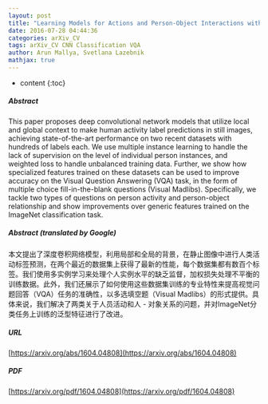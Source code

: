 ```yaml
---
layout: post
title: "Learning Models for Actions and Person-Object Interactions with Transfer to Question Answering"
date: 2016-07-28 04:44:36
categories: arXiv_CV
tags: arXiv_CV CNN Classification VQA
author: Arun Mallya, Svetlana Lazebnik
mathjax: true
---
```


* content
{:toc}

##### Abstract
This paper proposes deep convolutional network models that utilize local and global context to make human activity label predictions in still images, achieving state-of-the-art performance on two recent datasets with hundreds of labels each. We use multiple instance learning to handle the lack of supervision on the level of individual person instances, and weighted loss to handle unbalanced training data. Further, we show how specialized features trained on these datasets can be used to improve accuracy on the Visual Question Answering (VQA) task, in the form of multiple choice fill-in-the-blank questions (Visual Madlibs). Specifically, we tackle two types of questions on person activity and person-object relationship and show improvements over generic features trained on the ImageNet classification task.

##### Abstract (translated by Google)
本文提出了深度卷积网络模型，利用局部和全局的背景，在静止图像中进行人类活动标签预测，在两个最近的数据集上获得了最新的性能，每个数据集都有数百个标签。我们使用多实例学习来处理个人实例水平的缺乏监督，加权损失处理不平衡的训练数据。此外，我们还展示了如何使用这些数据集训练的专业特性来提高视觉问题回答（VQA）任务的准确性，以多选填空题（Visual Madlibs）的形式提供。具体来说，我们解决了两类关于人员活动和人 - 对象关系的问题，并对ImageNet分类任务上训练的泛型特征进行了改进。

##### URL
[https://arxiv.org/abs/1604.04808](https://arxiv.org/abs/1604.04808)

##### PDF
[https://arxiv.org/pdf/1604.04808](https://arxiv.org/pdf/1604.04808)

